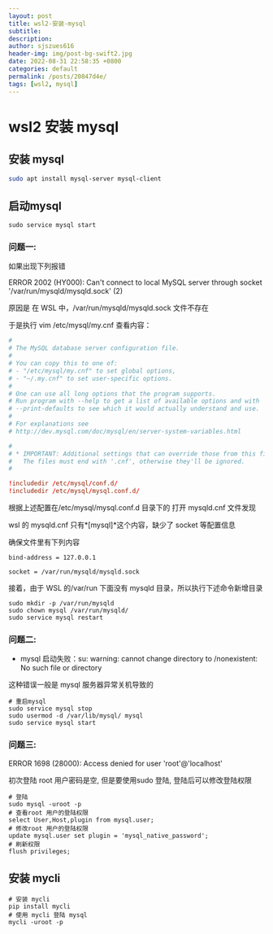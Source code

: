 ```yaml
---
layout: post
title: wsl2-安装-mysql
subtitle: 
description: 
author: sjszues616
header-img: img/post-bg-swift2.jpg
date: 2022-08-31 22:58:35 +0800
categories: default
permalink: /posts/20847d4e/
tags: [wsl2, mysql]
---
```


# wsl2 安装 mysql

## 安装 mysql

```bash
sudo apt install mysql-server mysql-client
```

## 启动mysql

```shell
sudo service mysql start
```

### 问题一: 

如果出现下列报错

ERROR 2002 (HY000): Can't connect to local MySQL server through socket '/var/run/mysqld/mysqld.sock' (2)

原因是 在 WSL 中，/var/run/mysqld/mysqld.sock 文件不存在 

于是执行 vim /etc/mysql/my.cnf 查看内容：

```cnf
#
# The MySQL database server configuration file.
#
# You can copy this to one of:
# - "/etc/mysql/my.cnf" to set global options,
# - "~/.my.cnf" to set user-specific options.
#
# One can use all long options that the program supports.
# Run program with --help to get a list of available options and with
# --print-defaults to see which it would actually understand and use.
#
# For explanations see
# http://dev.mysql.com/doc/mysql/en/server-system-variables.html

#
# * IMPORTANT: Additional settings that can override those from this file!
#   The files must end with '.cnf', otherwise they'll be ignored.
#

!includedir /etc/mysql/conf.d/
!includedir /etc/mysql/mysql.conf.d/
```

根据上述配置在/etc/mysql/mysql.conf.d 目录下的 打开 mysqld.cnf 文件发现

wsl 的 mysqld.cnf 只有*[mysql]*这个内容，缺少了 socket 等配置信息

确保文件里有下列内容

```shell
bind-address = 127.0.0.1

socket = /var/run/mysqld/mysqld.sock
```

接着，由于 WSL 的/var/run 下面没有 mysqld 目录，所以执行下述命令新增目录

```shell
sudo mkdir -p /var/run/mysqld
sudo chown mysql /var/run/mysqld/
sudo service mysql restart
```

### 问题二:

- mysql 启动失败：su: warning: cannot change directory to /nonexistent: No such file or directory

这种错误一般是 mysql 服务器异常关机导致的

```shell
# 重启mysql
sudo service mysql stop
sudo usermod -d /var/lib/mysql/ mysql
sudo service mysql start
```

### 问题三:

ERROR 1698 (28000): Access denied for user 'root'@'localhost'

初次登陆 root 用户密码是空, 但是要使用sudo 登陆, 登陆后可以修改登陆权限

```shell
# 登陆
sudo mysql -uroot -p
# 查看root 用户的登陆权限
select User,Host,plugin from mysql.user;
# 修改root 用户的登陆权限
update mysql.user set plugin = 'mysql_native_password';
# 刷新权限
flush privileges;
```

## 安装 mycli

```shell
# 安装 mycli
pip install mycli
# 使用 mycli 登陆 mysql
mycli -uroot -p
```



